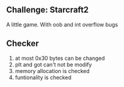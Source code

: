 ## Challenge: Starcraft2

A little game. With oob and int overflow bugs

## Checker

1. at most 0x30 bytes can be changed
2. plt and got can't not be modify
3. memory allocation is checked
4. funtionality is checked
